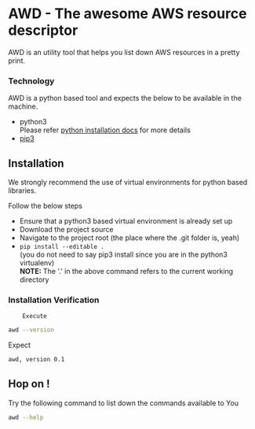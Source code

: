 # AWD - The awesome AWS resource descriptor

AWD is an utility tool that helps you list down AWS resources in a pretty print.

### Technology

AWD is a python based tool and expects the below to be available in the machine.
*   python3<br>
    Please refer [python installation docs](https://wiki.python.org/moin/BeginnersGuide/Download) for more details
*   [pip3](https://en.wikipedia.org/wiki/Pip_(package_manager))

## Installation
We strongly recommend the use of virtual environments for python based libraries.

Follow the below steps

*   Ensure that a python3 based virtual environment is already set up
*   Download the project source
*   Navigate to the project root (the place where the .git folder is, yeah)
*   `pip install --editable .`<br>
    (you do not need to say pip3 install since you are in the python3 virtualenv)<br>
    **NOTE:** The '.' in the above command refers to the current working directory

### Installation Verification

        Execute
```bash
awd --version
```

Expect
```bash
awd, version 0.1
```
## Hop on !
Try the following command to list down the commands available to You

```bash
awd --help
```
